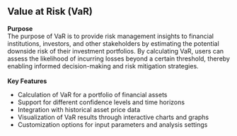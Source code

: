 ## **Value at Risk (VaR)**
**Purpose** <br>
The purpose of VaR is to provide risk management insights to financial institutions, investors, and other stakeholders by estimating the potential downside risk of their investment portfolios. By calculating VaR, users can assess the likelihood of incurring losses beyond a certain threshold, thereby enabling informed decision-making and risk mitigation strategies. <br><br>
**Key Features** <br>
*   Calculation of VaR for a portfolio of financial assets
*   Support for different confidence levels and time horizons
*   Integration with historical asset price data
*   Visualization of VaR results through interactive charts and graphs
*   Customization options for input parameters and analysis settings

